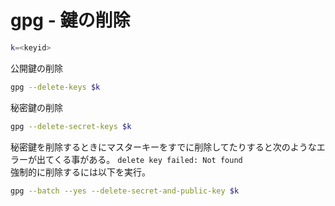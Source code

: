 # gpg - 鍵の削除

```bash
k=<keyid>
```

公開鍵の削除

```bash
gpg --delete-keys $k
```

秘密鍵の削除

```bash
gpg --delete-secret-keys $k
```

秘密鍵を削除するときにマスターキーをすでに削除してたりすると次のようなエラーが出てくる事がある。
`delete key failed: Not found`  
強制的に削除するには以下を実行。

```bash
gpg --batch --yes --delete-secret-and-public-key $k
```

